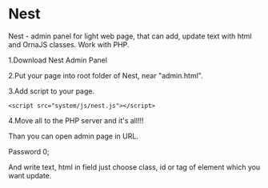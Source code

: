 # Nest

Nest - admin panel for light web page, that can add, update text with html and OrnaJS classes. Work with PHP.

1.Download Nest Admin Panel

2.Put your page into root folder of Nest, near "admin.html".

3.Add script to your page.

    <script src="system/js/nest.js"></script> 
   
4.Move all to the PHP server and it's all!!!

Than you can open admin page in URL.

Password 0;

And write text, html in field just choose class, id or tag of element which you want update.



